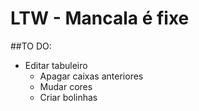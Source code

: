 # LTW - Mancala é fixe

##TO DO:
- Editar tabuleiro 
  - Apagar caixas anteriores
  - Mudar cores
  - Criar bolinhas
